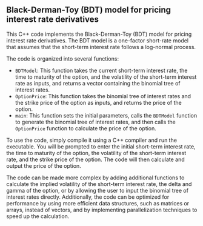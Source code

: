 ## Black-Derman-Toy (BDT) model for pricing interest rate derivatives

This C++ code implements the Black-Derman-Toy (BDT) model for pricing interest rate derivatives. The BDT model is a one-factor short-rate model that assumes that the short-term interest rate follows a log-normal process.

The code is organized into several functions:
- `BDTModel`: This function takes the current short-term interest rate, the time to maturity of the option, and the volatility of the short-term interest rate as inputs, and returns a vector containing the binomial tree of interest rates.
- `OptionPrice`: This function takes the binomial tree of interest rates and the strike price of the option as inputs, and returns the price of the option.
- `main`: This function sets the initial parameters, calls the `BDTModel` function to generate the binomial tree of interest rates, and then calls the `OptionPrice` function to calculate the price of the option.

To use the code, simply compile it using a C++ compiler and run the executable. You will be prompted to enter the initial short-term interest rate, the time to maturity of the option, the volatility of the short-term interest rate, and the strike price of the option. The code will then calculate and output the price of the option.

The code can be made more complex by adding additional functions to calculate the implied volatility of the short-term interest rate, the delta and gamma of the option, or by allowing the user to input the binomial tree of interest rates directly. Additionally, the code can be optimized for performance by using more efficient data structures, such as matrices or arrays, instead of vectors, and by implementing parallelization techniques to speed up the calculation.
